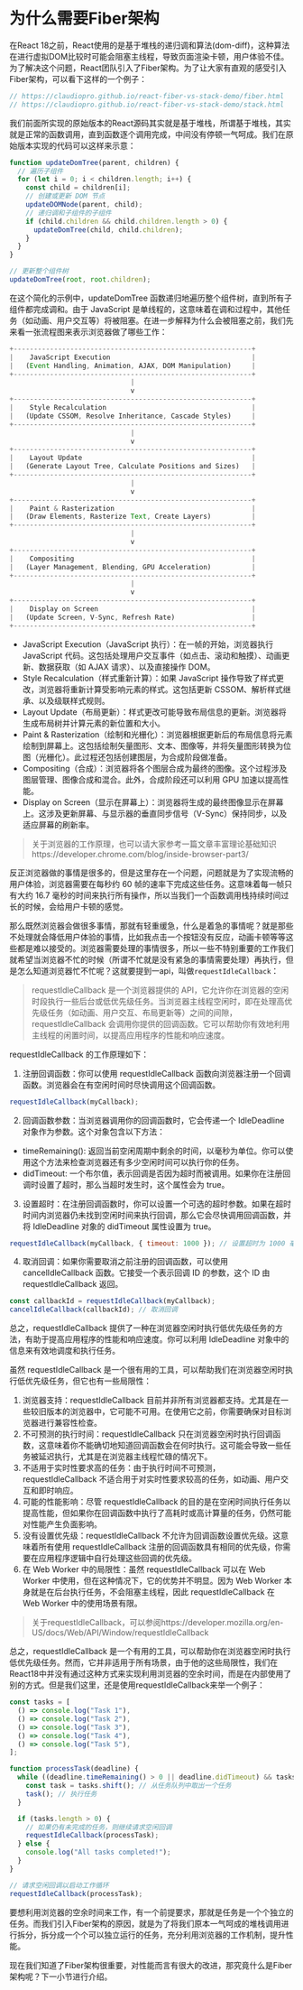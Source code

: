 # 为什么需要Fiber架构
在React 18之前，React使用的是基于堆栈的递归调和算法(dom-diff)，这种算法在进行虚拟DOM比较时可能会阻塞主线程，导致页面渲染卡顿，用户体验不佳。为了解决这个问题，React团队引入了Fiber架构。为了让大家有直观的感受引入Fiber架构，可以看下这样的一个例子：
```js
// https://claudiopro.github.io/react-fiber-vs-stack-demo/fiber.html
// https://claudiopro.github.io/react-fiber-vs-stack-demo/stack.html
```
我们前面所实现的原始版本的React源码其实就是基于堆栈，所谓基于堆栈，其实就是正常的函数调用，直到函数逐个调用完成，中间没有停顿一气呵成。我们在原始版本实现的代码可以这样来示意：
```js
function updateDomTree(parent, children) {
  // 遍历子组件
  for (let i = 0; i < children.length; i++) {
    const child = children[i];
    // 创建或更新 DOM 节点
    updateDOMNode(parent, child);
    // 递归调和子组件的子组件
    if (child.children && child.children.length > 0) {
      updateDomTree(child, child.children);
    }
  }
}

// 更新整个组件树
updateDomTree(root, root.children);
```
在这个简化的示例中，updateDomTree 函数递归地遍历整个组件树，直到所有子组件都完成调和。由于 JavaScript 是单线程的，这意味着在调和过程中，其他任务（如动画、用户交互等）将被阻塞。在进一步解释为什么会被阻塞之前，我们先来看一张流程图来表示浏览器做了哪些工作：
```js
+-----------------------------------------------------------+
|    JavaScript Execution                                   |
|   (Event Handling, Animation, AJAX, DOM Manipulation)     |
+-----------------------------------------------------------+
                              |
                              v
+-----------------------------------------------------------+
|    Style Recalculation                                    |
|   (Update CSSOM, Resolve Inheritance, Cascade Styles)     |
+-----------------------------------------------------------+
                              |
                              v
+-----------------------------------------------------------+
|    Layout Update                                          |
|   (Generate Layout Tree, Calculate Positions and Sizes)   |
+-----------------------------------------------------------+
                              |
                              v
+-----------------------------------------------------------+
|    Paint & Rasterization                                  |
|   (Draw Elements, Rasterize Text, Create Layers)          |
+-----------------------------------------------------------+
                              |
                              v
+-----------------------------------------------------------+
|    Compositing                                            |
|   (Layer Management, Blending, GPU Acceleration)          |
+-----------------------------------------------------------+
                              |
                              v
+-----------------------------------------------------------+
|    Display on Screen                                      |
|   (Update Screen, V-Sync, Refresh Rate)                   |
+-----------------------------------------------------------+

```
- JavaScript Execution（JavaScript 执行）：在一帧的开始，浏览器执行 JavaScript 代码。这包括处理用户交互事件（如点击、滚动和触摸）、动画更新、数据获取（如 AJAX 请求）、以及直接操作 DOM。
- Style Recalculation（样式重新计算）：如果 JavaScript 操作导致了样式更改，浏览器将重新计算受影响元素的样式。这包括更新 CSSOM、解析样式继承、以及级联样式规则。
- Layout Update（布局更新）：样式更改可能导致布局信息的更新。浏览器将生成布局树并计算元素的新位置和大小。
- Paint & Rasterization（绘制和光栅化）：浏览器根据更新后的布局信息将元素绘制到屏幕上。这包括绘制矢量图形、文本、图像等，并将矢量图形转换为位图（光栅化）。此过程还包括创建图层，为合成阶段做准备。
- Compositing（合成）：浏览器将各个图层合成为最终的图像。这个过程涉及图层管理、图像合成和混合。此外，合成阶段还可以利用 GPU 加速以提高性能。
- Display on Screen（显示在屏幕上）：浏览器将生成的最终图像显示在屏幕上。这涉及更新屏幕、与显示器的垂直同步信号（V-Sync）保持同步，以及适应屏幕的刷新率。
> 关于浏览器的工作原理，也可以请大家参考一篇文章丰富理论基础知识https://developer.chrome.com/blog/inside-browser-part3/

反正浏览器做的事情是很多的，但是这里存在一个问题，问题就是为了实现流畅的用户体验，浏览器需要在每秒约 60 帧的速率下完成这些任务。这意味着每一帧只有大约 16.7 毫秒的时间来执行所有操作，所以当我们一个函数调用栈持续时间过长的时候，会给用户卡顿的感觉。

那么既然浏览器会做很多事情，那就有轻重缓急，什么是着急的事情呢？就是那些不处理就会降低用户体验的事情，比如我点击一个按钮没有反应，动画卡顿等等这些都是难以接受的。浏览器需要处理的事情很多，所以一些不特别重要的工作我们就希望当浏览器不忙的时候（所谓不忙就是没有紧急的事情需要处理）再执行，但是怎么知道浏览器忙不忙呢？这就要提到一api，叫做`requestIdleCallback`：

> requestIdleCallback 是一个浏览器提供的 API，它允许你在浏览器的空闲时段执行一些后台或低优先级任务。当浏览器主线程空闲时，即在处理高优先级任务（如动画、用户交互、布局更新等）之间的间隙，requestIdleCallback 会调用你提供的回调函数。它可以帮助你有效地利用主线程的闲置时间，以提高应用程序的性能和响应速度。

requestIdleCallback 的工作原理如下：
1. 注册回调函数：你可以使用 requestIdleCallback 函数向浏览器注册一个回调函数。浏览器会在有空闲时间时尽快调用这个回调函数。
```js
requestIdleCallback(myCallback);
```
2. 回调函数参数：当浏览器调用你的回调函数时，它会传递一个 IdleDeadline 对象作为参数。这个对象包含以下方法：
- timeRemaining(): 返回当前空闲周期中剩余的时间，以毫秒为单位。你可以使用这个方法来检查浏览器还有多少空闲时间可以执行你的任务。
- didTimeout: 一个布尔值，表示回调是否因为超时而被调用。如果你在注册回调时设置了超时，那么当超时发生时，这个属性会为 true。
3. 设置超时：在注册回调函数时，你可以设置一个可选的超时参数。如果在超时时间内浏览器仍未找到空闲时间来执行回调，那么它会尽快调用回调函数，并将 IdleDeadline 对象的 didTimeout 属性设置为 true。
```js
requestIdleCallback(myCallback, { timeout: 1000 }); // 设置超时为 1000 毫秒
```
4. 取消回调：如果你需要取消之前注册的回调函数，可以使用 cancelIdleCallback 函数。它接受一个表示回调 ID 的参数，这个 ID 由 requestIdleCallback 返回。
```js
const callbackId = requestIdleCallback(myCallback);
cancelIdleCallback(callbackId); // 取消回调
```
总之，requestIdleCallback 提供了一种在浏览器空闲时执行低优先级任务的方法，有助于提高应用程序的性能和响应速度。你可以利用 IdleDeadline 对象中的信息来有效地调度和执行任务。

虽然 requestIdleCallback 是一个很有用的工具，可以帮助我们在浏览器空闲时执行低优先级任务，但它也有一些局限性：
1. 浏览器支持：requestIdleCallback 目前并非所有浏览器都支持。尤其是在一些较旧版本的浏览器中，它可能不可用。在使用它之前，你需要确保对目标浏览器进行兼容性检查。
2. 不可预测的执行时间：requestIdleCallback 只在浏览器空闲时执行回调函数，这意味着你不能确切地知道回调函数会在何时执行。这可能会导致一些任务被延迟执行，尤其是在浏览器主线程忙碌的情况下。
3. 不适用于实时性要求高的任务：由于执行时间不可预测，requestIdleCallback 不适合用于对实时性要求较高的任务，如动画、用户交互和即时响应。
4. 可能的性能影响：尽管 requestIdleCallback 的目的是在空闲时间执行任务以提高性能，但如果你在回调函数中执行了高耗时或高计算量的任务，仍然可能对性能产生负面影响。
5. 没有设置优先级：requestIdleCallback 不允许为回调函数设置优先级。这意味着所有使用 requestIdleCallback 注册的回调函数具有相同的优先级，你需要在应用程序逻辑中自行处理这些回调的优先级。
6. 在 Web Worker 中的局限性：虽然 requestIdleCallback 可以在 Web Worker 中使用，但在这种情况下，它的优势并不明显。因为 Web Worker 本身就是在后台执行任务，不会阻塞主线程，因此 requestIdleCallback 在 Web Worker 中的使用场景有限。

> 关于requestIdleCallback，可以参阅https://developer.mozilla.org/en-US/docs/Web/API/Window/requestIdleCallback

总之，requestIdleCallback 是一个有用的工具，可以帮助你在浏览器空闲时执行低优先级任务。然而，它并非适用于所有场景，由于他的这些局限性，我们在React18中并没有通过这种方式来实现利用浏览器的空余时间，而是在内部使用了别的方式。但是我们这里，还是使用requestIdleCallback来举一个例子：
```js
const tasks = [
  () => console.log("Task 1"),
  () => console.log("Task 2"),
  () => console.log("Task 3"),
  () => console.log("Task 4"),
  () => console.log("Task 5"),
];

function processTask(deadline) {
  while ((deadline.timeRemaining() > 0 || deadline.didTimeout) && tasks.length > 0) {
    const task = tasks.shift(); // 从任务队列中取出一个任务
    task(); // 执行任务
  }

  if (tasks.length > 0) {
    // 如果仍有未完成的任务，则继续请求空闲回调
    requestIdleCallback(processTask);
  } else {
    console.log("All tasks completed!");
  }
}

// 请求空闲回调以启动工作循环
requestIdleCallback(processTask);

```
要想利用浏览器的空余时间来工作，有一个前提要求，那就是任务是一个个独立的任务。而我们引入Fiber架构的原因，就是为了将我们原本一气呵成的堆栈调用进行拆分，拆分成一个个可以独立运行的任务，充分利用浏览器的工作机制，提升性能。

现在我们知道了Fiber架构很重要，对性能而言有很大的改进，那究竟什么是Fiber架构呢？下一小节进行介绍。